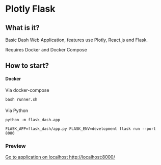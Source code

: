 # Plotly Flask

## What is it? 

Basic Dash Web Application,  features use  Plotly, React.js and Flask.

Requires Docker and Docker Compose


## How to start?

#### Docker 
Via docker-compose

    bash runner.sh


#### 
Via Python
    
    python -m flask_dash.app
    
    FLASK_APP=flask_dash/app.py FLASK_ENV=development flask run --port 8080
    
    
### Preview

[Go to application on localhost http://localhost:8000/](http://localhost:8000/)




